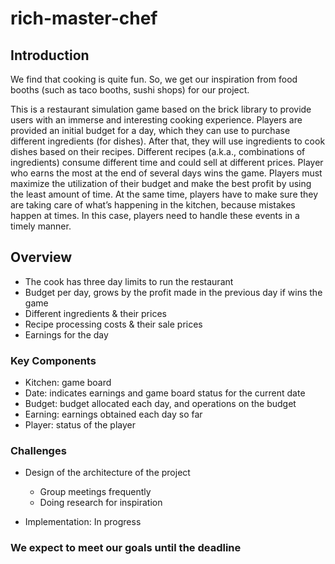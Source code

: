 # rich-master-chef

## Introduction

We find that cooking is quite fun. So, we get our inspiration from food booths (such as taco booths, sushi shops) for our project.

This is a restaurant simulation game based on the brick library to provide users with an immerse and interesting cooking experience. Players are provided an initial budget for a day, which they can use to purchase different ingredients (for dishes). After that, they will use ingredients to cook dishes based on their recipes. Different recipes (a.k.a., combinations of ingredients) consume different time and could sell at different prices. Player who earns the most at the end of several days wins the game. Players must maximize the utilization of their budget and make the best profit by using the least amount of time. At the same time, players have to make sure they are taking care of what’s happening in the kitchen, because mistakes happen at times. In this case, players need to handle these events in a timely manner.

## Overview

- The cook has three day limits to run the restaurant
- Budget per day, grows by the profit made in the previous day if wins the game
- Different ingredients & their prices
- Recipe processing costs & their sale prices
- Earnings for the day

### Key Components

- Kitchen: game board
- Date: indicates earnings and game board status for the current date
- Budget: budget allocated each day, and operations on the budget
- Earning: earnings obtained each day so far
- Player: status of the player

### Challenges

- Design of the architecture of the project

  - Group meetings frequently
  - Doing research for inspiration

- Implementation: In progress

### We expect to meet our goals until the deadline
